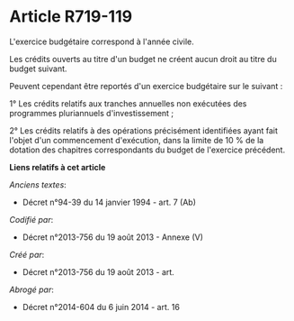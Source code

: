 # Article R719-119

L'exercice budgétaire correspond à l'année civile.

Les crédits ouverts au titre d'un budget ne créent aucun droit au titre du budget suivant.

Peuvent cependant être reportés d'un exercice budgétaire sur le suivant :

1° Les crédits relatifs aux tranches annuelles non exécutées des programmes pluriannuels d'investissement ;

2° Les crédits relatifs à des opérations précisément identifiées ayant fait l'objet d'un commencement d'exécution, dans la
limite de 10 % de la dotation des chapitres correspondants du budget de l'exercice précédent.

**Liens relatifs à cet article**

_Anciens textes_:

  - Décret n°94-39 du 14 janvier 1994 - art. 7 (Ab)

_Codifié par_:

  - Décret n°2013-756 du 19 août 2013 -  Annexe (V)

_Créé par_:

  - Décret n°2013-756 du 19 août 2013 - art.

_Abrogé par_:

  - Décret n°2014-604 du 6 juin 2014 - art. 16
